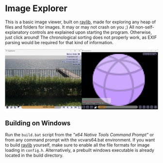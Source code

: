 # Image Explorer
This is a basic image viewer, built on [raylib](https://github.com/raysan5/raylib), made for exploring any heap of files and folders for images.
It may or may not crash on you ;)
All non-self-explanatory controls are explained upon starting the program. Otherwise, just click around!
The chronological sorting does not properly work, as EXIF parsing would be required for that kind of information.

<div align="center">
<img src="https://github.com/yuzeni/ImageExplorer/blob/main/misc/demo.jpg" alt="demo" width="800"/>
</div>

## Building on Windows
Run the `build.bat` script from the _"x64 Native Tools Command Prompt"_ or from any command prompt with the vcvars64.bat environment.
If you want to build [raylib](https://github.com/raysan5/raylib) yourself, make sure to enable all the file formats for image loading in `config.h`.
Alternatively, a prebuilt windows executable is already located in the build directory.
